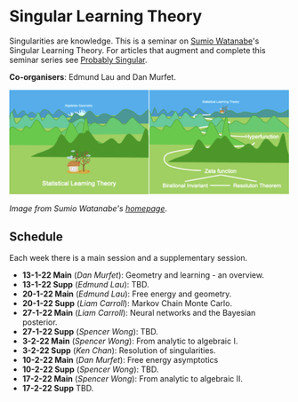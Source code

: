 # Singular Learning Theory

Singularities are knowledge. This is a seminar on [Sumio Watanabe](http://watanabe-www.math.dis.titech.ac.jp/users/swatanab/)'s Singular Learning Theory. For articles that augment and complete this seminar series see [Probably Singular](https://edmundlth.github.io/posts/singular-learning-theory-part-1/).

**Co-organisers**: Edmund Lau and Dan Murfet.

![banner](seminar-slt.png)

*Image from Sumio Watanabe's [homepage](http://watanabe-www.math.dis.titech.ac.jp/users/swatanab/)*.

## Schedule

Each week there is a main session and a supplementary session.

* **13-1-22 Main** (*Dan Murfet*): Geometry and learning - an overview.
* **13-1-22 Supp** (*Edmund Lau*): TBD.
* **20-1-22 Main** (*Edmund Lau*): Free energy and geometry.
* **20-1-22 Supp** (*Liam Carroll*): Markov Chain Monte Carlo.
* **27-1-22 Main** (*Liam Carroll*): Neural networks and the Bayesian posterior.
* **27-1-22 Supp** (*Spencer Wong*): TBD.
* **3-2-22 Main** (*Spencer Wong*): From analytic to algebraic I.
* **3-2-22 Supp** (*Ken Chan*): Resolution of singularities.
* **10-2-22 Main** (*Dan Murfet*): Free energy asymptotics
* **10-2-22 Supp** (*Spencer Wong*): TBD.
* **17-2-22 Main** (*Spencer Wong*): From analytic to algebraic II.
* **17-2-22 Supp** TBD.
